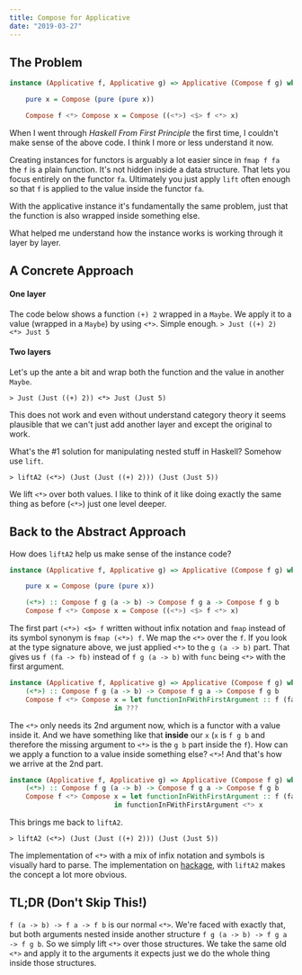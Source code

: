 ```yaml
---
title: Compose for Applicative
date: "2019-03-27"
---
```


## The Problem

```haskell
instance (Applicative f, Applicative g) => Applicative (Compose f g) where

    pure x = Compose (pure (pure x))

    Compose f <*> Compose x = Compose ((<*>) <$> f <*> x)
```

When I went through _Haskell From First Principle_ the first time, I couldn't make sense of the above code. I think I more or less understand it now.

Creating instances for functors is arguably a lot easier since in `fmap f fa` the `f` is a plain function. It's not hidden inside a data structure. That lets you focus entirely on the functor `fa`. Ultimately you just apply `lift` often enough so that `f` is applied to the value inside the functor `fa`.

With the applicative instance it's fundamentally the same problem, just that the function is also wrapped inside something else.

What helped me understand how the instance works is working through it layer by layer.

## A Concrete Approach

#### One layer

The code below shows a function `(+) 2` wrapped in a `Maybe`. We apply it to a value (wrapped in a `Maybe`) by using `<*>`. Simple enough.
`> Just ((+) 2) <*> Just 5`

#### Two layers

Let's up the ante a bit and wrap both the function and the value in another `Maybe`.

`> Just (Just ((+) 2)) <*> Just (Just 5)`

This does not work and even without understand category theory it seems plausible that we can't just add another layer and except the original to work.

What's the #1 solution for manipulating nested stuff in Haskell? Somehow use `lift`.

`> liftA2 (<*>) (Just (Just ((+) 2))) (Just (Just 5))`

We lift `<*>` over both values. I like to think of it like doing exactly the same thing as before (`<*>`) just one level deeper.

## Back to the Abstract Approach

How does `liftA2` help us make sense of the instance code? 

```haskell
instance (Applicative f, Applicative g) => Applicative (Compose f g) where

    pure x = Compose (pure (pure x))

    (<*>) :: Compose f g (a -> b) -> Compose f g a -> Compose f g b
    Compose f <*> Compose x = Compose ((<*>) <$> f <*> x)
```

The first part `(<*>) <$> f` written without infix notation and `fmap` instead of its symbol synonym is `fmap (<*>) f`. We map the `<*>` over the `f`. If you look at the type signature above, we just applied `<*>` to the `g (a -> b)` part. That gives us `f (fa -> fb)` instead of `f g (a -> b)` with `func` being `<*>` with the first argument.

```haskell
instance (Applicative f, Applicative g) => Applicative (Compose f g) where
    (<*>) :: Compose f g (a -> b) -> Compose f g a -> Compose f g b
    Compose f <*> Compose x = let functionInFWithFirstArgument :: f (fa -> fb) = fmap (<*>) f
    		              in ???		  
```

The `<*>` only needs its 2nd argument now, which is a functor with a value inside it. And we have something like that **inside** our `x` (`x` is `f g b` and therefore the missing argument to `<*>` is the `g b` part inside the `f`). How can we apply a function to a value inside something else? `<*>`! And that's how we arrive at the 2nd part.

```haskell
instance (Applicative f, Applicative g) => Applicative (Compose f g) where
    (<*>) :: Compose f g (a -> b) -> Compose f g a -> Compose f g b
    Compose f <*> Compose x = let functionInFWithFirstArgument :: f (fa -> fb) = fmap (<*>) f
    		              in functionInFWithFirstArgument <*> x
```

This brings me back to `liftA2`.

`> liftA2 (<*>) (Just (Just ((+) 2))) (Just (Just 5))`

The implementation of `<*>` with a mix of infix notation and symbols is visually hard to parse. The implementation on [hackage](http://hackage.haskell.org/package/base-4.12.0.0/docs/src/Data.Functor.Compose.html#line-112), with `liftA2` makes the concept a lot more obvious.  

## TL;DR (Don't Skip This!)

`f (a -> b) -> f a -> f b` is our normal `<*>`. We're faced with exactly that, but both arguments nested inside another structure `f g (a -> b) -> f g a -> f g b`. So we simply lift `<*>` over those structures. We take the same old `<*>` and apply it to the arguments it expects just we do the whole thing inside those structures.

